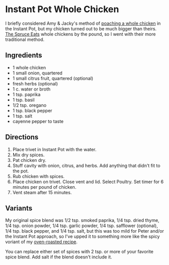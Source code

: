 # Instant Pot Whole Chicken

I briefly considered Amy & Jacky's method of [poaching a whole chicken](https://www.pressurecookrecipes.com/instant-pot-whole-chicken/) in the Instant Pot, but my chicken turned out to be much bigger than theirs.  [The Spruce Eats](https://www.thespruceeats.com/instant-pot-whole-chicken-4178762) whole chickens by the pound, so I went with their more traditional method.

## Ingredients

* 1 whole chicken
* 1 small onion, quartered
* 1 small citrus fruit, quartered (optional)
* fresh herbs (optional)
* 1 c. water or broth
* 1 tsp. paprika
* 1 tsp. basil
* 1/2 tsp. oregano
* 1 tsp. black pepper
* 1 tsp. salt
* cayenne pepper to taste

## Directions

1. Place trivet in Instant Pot with the water.
2. Mix dry spices.
3. Pat chicken dry.
4. Stuff cavity with onion, citrus, and herbs.  Add anything that didn't fit to the pot.
5. Rub chicken with spices.
6. Place chicken on trivet.  Close vent and lid.  Select Poultry.  Set timer for 6 minutes per pound of chicken.
7. Vent steam after 15 minutes.

## Variants

My original spice blend was 1/2 tsp. smoked paprika, 1/4 tsp. dried thyme, 1/4 tsp. onion powder, 1/4 tsp. garlic powder, 1/4 tsp. safflower (optional), 1/4 tsp. black pepper, and 1/4 tsp. salt, but this was too mild for Peter and/or the Instant Pot approach, so I've upped it to something more like the spicy voriant of my [oven-roasted recipe](../poultry/roasted.md).

You can replace either set of spices with 2 tsp. or more of your favorite spice blend.  Add salt if the blend doesn't include it.
